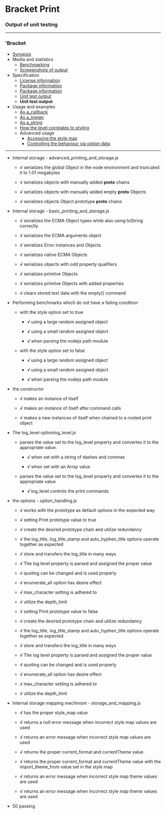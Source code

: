 # Bracket Print
### Output of unit testing
 
----
### 'Bracket
* [Synopsis](https://github.com/restarian/bracket_print/blob/master/docs/synopsis.md)
* Media and statistics
  * [Benchmarking](https://github.com/restarian/bracket_print/blob/master/docs/media_and_statistics/benchmarking.md)
  * [Screeenshots of output](https://github.com/restarian/bracket_print/blob/master/docs/media_and_statistics/screeenshots_of_output.md)
* Specification
  * [License information](https://github.com/restarian/bracket_print/blob/master/docs/specification/license_information.md)
  * [Package information](https://github.com/restarian/bracket_print/blob/master/docs/specification/package_information.md)
  * [Package information](https://github.com/restarian/bracket_print/blob/master/docs/specification/package_information.md)
  * [Unit test output](https://github.com/restarian/bracket_print/blob/master/docs/specification/unit_test_output.md)
  * **Unit test output**
* Usage and examples
  * [As a_callback](https://github.com/restarian/bracket_print/blob/master/docs/usage_and_examples/as_a_callback.md)
  * [As a_logger](https://github.com/restarian/bracket_print/blob/master/docs/usage_and_examples/as_a_logger.md)
  * [As a_string](https://github.com/restarian/bracket_print/blob/master/docs/usage_and_examples/as_a_string.md)
  * [How the level correlates to styling](https://github.com/restarian/bracket_print/blob/master/docs/usage_and_examples/how_the_level_correlates_to_styling.md)
  * Advanced usage
    * [Accessing the style map](https://github.com/restarian/bracket_print/blob/master/docs/usage_and_examples/advanced_usage/accessing_the_style_map.md)
    * [Controlling the behaviour via option data](https://github.com/restarian/bracket_print/blob/master/docs/usage_and_examples/advanced_usage/controlling_the_behaviour_via_option_data.md)
----

  * Internal storage - advanced_printing_and_storage.js

    * √ serializes the global Object in the node environment and truncated it to 1.01 megabytes

    * √ serializes objects with manually added __proto__ chains

    * √ serializes objects with manually added empty __proto__ Objects

    * √ serializes objects Object.prototype __proto__ chains

  * Internal storage - basic_printing_and_storage.js

    * √ serializes the ECMA Object types while also using toString correctly

    * √ serializes the ECMA arguments object

    * √ serializes Error instances and Objects

    * √ serializes native ECMA Objects

    * √ serializes objects with odd property qualifiers

    * √ serializes primitve Objects

    * √ serializes primitve Objects with added properties

    * √ clears stored text data with the empty() command

  * Performing benchmarks which do not have a failing condition

    * with the style option set to true

      * √ using a large random assigned object

      * √ using a small random assigned object

      * √ when parsing the nodejs path module

    * with the style option set to false

      * √ using a large random assigned object

      * √ using a small random assigned object

      * √ when parsing the nodejs path module

  * the constructor

    * √ makes an instance of itself

    * √ makes an instance of itself after command calls

    * √ makes a new instances of itself when chained to a rooted print object

  * The log_level optionlog_level.js

    * parses the value set to the log_level property and convertes it to the appropriate value.

      * √ when set with a string of dashes and commas

      * √ when set with an Array value

    * parses the value set to the log_level property and convertes it to the appropriate value

      * √ log_level controls the print commands

  * the options - option_handling.js

    * √ works with the prototype as default options in the expected way

    * √ setting Print prototype value to true

    * √ create the desired prototype chain and utilize redundancy

    * √ the log_title, log_title_stamp and auto_hyphen_title options operate together as expected

    * √ store and transfers the log_title in many ways

    * √ The log level property is parsed and assigned the proper value

    * √ quoting can be changed and is used properly

    * √ enumerate_all option has desire effect

    * √ max_character setting is adhered to

    * √ utilize the depth_limit

    * √ setting Print prototype value to false

    * √ create the desired prototype chain and utilize redundancy

    * √ the log_title, log_title_stamp and auto_hyphen_title options operate together as expected

    * √ store and transfers the log_title in many ways

    * √ The log level property is parsed and assigned the proper value

    * √ quoting can be changed and is used properly

    * √ enumerate_all option has desire effect

    * √ max_character setting is adhered to

    * √ utilize the depth_limit

  * Internal storage mapping mechinism - storage_and_mapping.js

    * √ has the proper style_map value

    * √ returns a null error message when incorrect style map values are used

    * √ returns an error message when incorrect style map values are used

    * √ returns the proper current_format and currentTheme value

    * √ returns the proper current_format and currentTheme value with the import_theme_from value set in the style map

    * √ returns an error message when incorrect style map theme values are used

    * √ returns an error message when incorrect style map theme values are used


  * 50 passing

